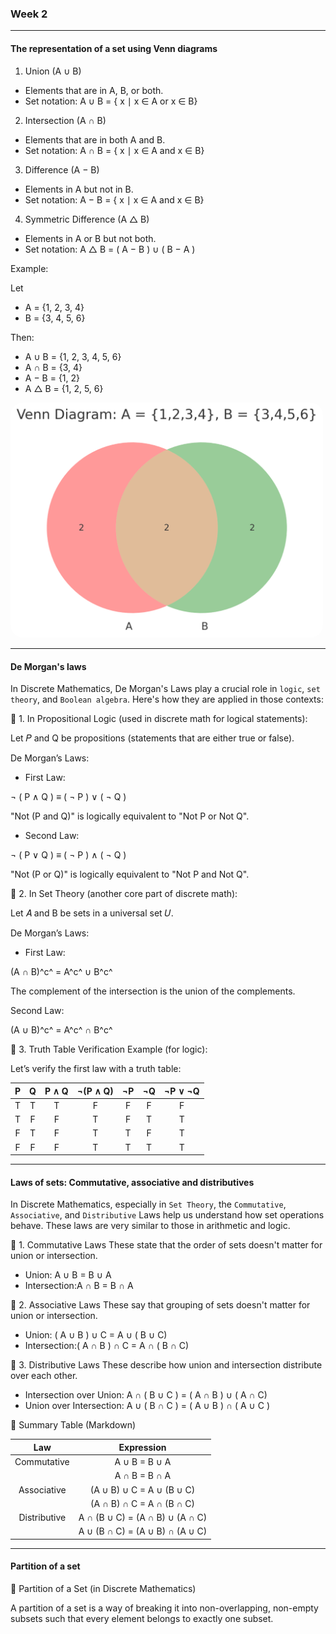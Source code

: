### Week 2

---

#### The representation of a set using Venn diagrams

1. Union (A ∪ B)

- Elements that are in A, B, or both.
- Set notation: A ∪ B = { x ∣ x ∈ A or x ∈ B}

2. Intersection (A ∩ B)

- Elements that are in both A and B.
- Set notation: A ∩ B = { x ∣ x ∈ A and x ∈ B}

3. Difference (A − B)

- Elements in A but not in B.
- Set notation: A − B = { x ∣ x ∈ A and x ∈ B}

4. Symmetric Difference (A △ B)

- Elements in A or B but not both.
- Set notation: A △ B = ( A − B ) ∪ ( B − A )

Example:

Let

- A = {1, 2, 3, 4}
- B = {3, 4, 5, 6}

Then:

- A ∪ B = {1, 2, 3, 4, 5, 6}
- A ∩ B = {3, 4}
- A − B = {1, 2}
- A △ B = {1, 2, 5, 6}

<img src="./venn diagram.png" width="500px" style="border-radius: 20px;" >

---

#### De Morgan's laws

In Discrete Mathematics, De Morgan's Laws play a crucial role in `logic`, `set theory`, and `Boolean algebra`. Here's how they are applied in those contexts:

🔷 1. In Propositional Logic (used in discrete math for logical statements):

Let 𝑃 and Q be propositions (statements that are either true or false).

De Morgan’s Laws:

- First Law:

¬ ( P ∧ Q ) ≡ ( ¬ P ) ∨ ( ¬ Q )

"Not (P and Q)" is logically equivalent to "Not P or Not Q".

- Second Law:

¬ ( P ∨ Q ) ≡ ( ¬ P ) ∧ ( ¬ Q )

"Not (P or Q)" is logically equivalent to "Not P and Not Q".

🔷 2. In Set Theory (another core part of discrete math):

Let 𝐴 and B be sets in a universal set 𝑈.

De Morgan’s Laws:

- First Law:

(A ∩ B)^c^ = A^c^ ∪ B^c^

The complement of the intersection is the union of the complements.

Second Law:

(A ∪ B)^c^ = A^c^ ∩ B^c^

🔷 3. Truth Table Verification Example (for logic):

Let’s verify the first law with a truth table:

|  P  |  Q  | P ∧ Q | ¬(P ∧ Q) | ¬P  | ¬Q  | ¬P ∨ ¬Q |
| :-: | :-: | :---: | :------: | :-: | :-: | :-----: |
|  T  |  T  |   T   |    F     |  F  |  F  |    F    |
|  T  |  F  |   F   |    T     |  F  |  T  |    T    |
|  F  |  T  |   F   |    T     |  T  |  F  |    T    |
|  F  |  F  |   F   |    T     |  T  |  T  |    T    |

---

#### Laws of sets: Commutative, associative and distributives

In Discrete Mathematics, especially in `Set Theory`, the `Commutative`, `Associative`, and `Distributive` Laws help us understand how set operations behave. These laws are very similar to those in arithmetic and logic.

🔷 1. Commutative Laws
These state that the order of sets doesn't matter for union or intersection.

- Union: A ∪ B = B ∪ A
- Intersection:A ∩ B = B ∩ A

🔷 2. Associative Laws
These say that grouping of sets doesn't matter for union or intersection.

- Union: ( A ∪ B ) ∪ C = A ∪ ( B ∪ C)
- Intersection:( A ∩ B ) ∩ C = A ∩ ( B ∩ C)

🔷 3. Distributive Laws
These describe how union and intersection distribute over each other.

- Intersection over Union: A ∩ ( B ∪ C ) = ( A ∩ B ) ∪ ( A ∩ C)
- Union over Intersection: A ∪ ( B ∩ C ) = ( A ∪ B ) ∩ ( A ∪ C )

📌 Summary Table (Markdown)

|     Law      |           Expression            |
| :----------: | :-----------------------------: |
| Commutative  |          A ∪ B = B ∪ A          |
|              |          A ∩ B = B ∩ A          |
| Associative  |    (A ∪ B) ∪ C = A ∪ (B ∪ C)    |
|              |    (A ∩ B) ∩ C = A ∩ (B ∩ C)    |
| Distributive | A ∩ (B ∪ C) = (A ∩ B) ∪ (A ∩ C) |
|              | A ∪ (B ∩ C) = (A ∪ B) ∩ (A ∪ C) |

---

#### Partition of a set

🔷 Partition of a Set (in Discrete Mathematics)

A partition of a set is a way of breaking it into non-overlapping, non-empty subsets such that every element belongs to exactly one subset.

